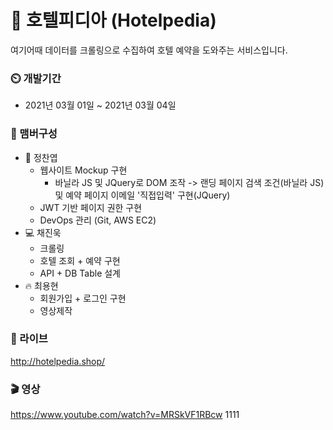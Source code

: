 # :hotel: 호텔피디아 (Hotelpedia)

여기어때 데이터를 크롤링으로 수집하여 호텔 예약을 도와주는 서비스입니다.

### :timer_clock: 개발기간
+ 2021년 03월 01일 ~ 2021년 03월 04일

### :mage: 맴버구성
+ :lipstick: 정찬엽
  + 웹사이트 Mockup 구현
     + 바닐라 JS 및 JQuery로 DOM 조작 -> 랜딩 페이지 검색 조건(바닐라 JS) 및 예약 페이지 이메일 '직접입력' 구현(JQuery)
  + JWT 기반 페이지 권한 구현
  + DevOps 관리 (Git, AWS EC2)
+ :computer: 채진욱
  + 크롤링
  + 호텔 조회 + 예약 구현 
  + API + DB Table 설계
+ :fire: 최용현
  + 회원가입 + 로그인 구현 
  + 영상제작

### :link: 라이브
http://hotelpedia.shop/

### :clapper: 영상
https://www.youtube.com/watch?v=MRSkVF1RBcw
1111
